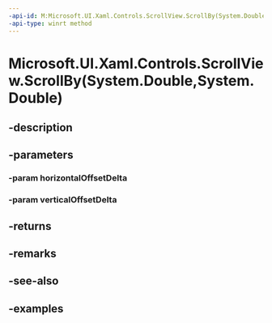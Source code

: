 ```yaml
---
-api-id: M:Microsoft.UI.Xaml.Controls.ScrollView.ScrollBy(System.Double,System.Double)
-api-type: winrt method
---
```


# Microsoft.UI.Xaml.Controls.ScrollView.ScrollBy(System.Double,System.Double)

<!--
public Microsoft.UI.Xaml.Controls.ScrollInfo ScrollBy (double horizontalOffsetDelta, double verticalOffsetDelta);
-->


## -description

## -parameters

### -param horizontalOffsetDelta

### -param verticalOffsetDelta

## -returns

## -remarks

## -see-also

## -examples


